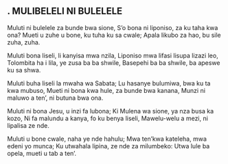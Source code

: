 ## . MULIBELELI NI BULELELE

Muluti ni bulelele za bunde bwa sione,
S’o bona ni liponiso, za ku taha kwa ona?
Mueti u zuhe u bone, ku tuha ku sa cwale;
Apala likubo za hao, bu sile zuha, zuha.


Muluti bona liseli, li kanyisa mwa nzila,
Liponiso mwa lifasi lisupa lizazi leo,
Tolombita ha i lila, ye zusa ba ba shwile,
Basepehi ba ba shwile, ba apeswe ku sa shwa.


Muluti buha liseli la mwaha wa Sabata;
Lu hasanye bulumiwa, bwa ku ta kwa mubuso,
Mueti ni bona kwa hule, za bunde bwa kanana,
Munzi ni maluwo a ten’, ni butuna bwa ona.


Muluti ni bona Jesu, u inzi fa lubona;
Ki Mulena wa sione, ya nza busa ka kozo,
Ni fa malundu a kanya, fo ku benya liseli,
Mawelu-welu a mezi, ni lipalisa ze nde.


Muluti u bone cwale, naha ye nde hahulu;
Mwa ten’kwa kateleha, mwa edeni yo munca;
Ku utwahala lipina, ze nde za milumbeko:
Utwa lule ba opela, mueti u tab a ten’.


